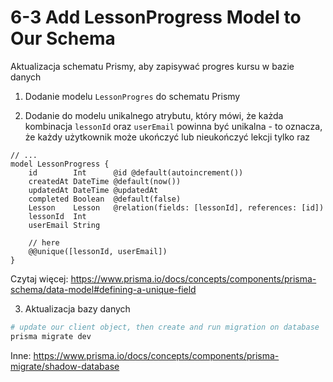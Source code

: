 # 6-3 Add LessonProgress Model to Our Schema

Aktualizacja schematu Prismy, aby zapisywać progres kursu w bazie danych

1. Dodanie modelu `LessonProgres` do schematu Prismy

2. Dodanie do modelu unikalnego atrybutu, który mówi, że każda kombinacja `lessonId` oraz `userEmail` powinna być unikalna - to oznacza, że każdy użytkownik może ukończyć lub nieukończyć lekcji tylko raz

```prisma
// ...
model LessonProgress {
    id        Int      @id @default(autoincrement())
    createdAt DateTime @default(now())
    updatedAt DateTime @updatedAt
    completed Boolean  @default(false)
    Lesson    Lesson   @relation(fields: [lessonId], references: [id])
    lessonId  Int
    userEmail String

    // here
    @@unique([lessonId, userEmail])
}
```

Czytaj więcej: https://www.prisma.io/docs/concepts/components/prisma-schema/data-model#defining-a-unique-field

3. Aktualizacja bazy danych

```sh
# update our client object, then create and run migration on database
prisma migrate dev
```

Inne: https://www.prisma.io/docs/concepts/components/prisma-migrate/shadow-database
